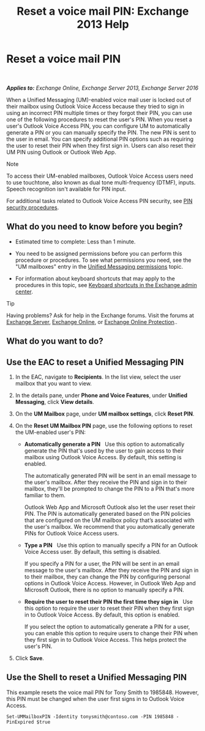 ﻿---
title: 'Reset a voice mail PIN: Exchange 2013 Help'
TOCTitle: Reset a voice mail PIN
ms:assetid: bf07e6e7-01d2-4933-bff5-c615cc21a480
ms:mtpsurl: https://technet.microsoft.com/en-us/library/Bb124404(v=EXCHG.150)
ms:contentKeyID: 49315515
ms.date: 12/10/2017
mtps_version: v=EXCHG.150
f1_keywords:
- Microsoft.Exchange.Management.SnapIn.Esm.Recipients.ResetUnifiedMessagingPinPropertyControl
---

# Reset a voice mail PIN

 

_**Applies to:** Exchange Online, Exchange Server 2013, Exchange Server 2016_


When a Unified Messaging (UM)-enabled voice mail user is locked out of their mailbox using Outlook Voice Access because they tried to sign in using an incorrect PIN multiple times or they forgot their PIN, you can use one of the following procedures to reset the user's PIN. When you reset a user's Outlook Voice Access PIN, you can configure UM to automatically generate a PIN or you can manually specify the PIN. The new PIN is sent to the user in email. You can specify additional PIN options such as requiring the user to reset their PIN when they first sign in. Users can also reset their UM PIN using Outlook or Outlook Web App.


> [!NOTE]
> To access their UM-enabled mailboxes, Outlook Voice Access users need to use touchtone, also known as dual tone multi-frequency (DTMF), inputs. Speech recognition isn't available for PIN input.



For additional tasks related to Outlook Voice Access PIN security, see [PIN security procedures](pin-security-procedures-exchange-2013-help.md).

## What do you need to know before you begin?

  - Estimated time to complete: Less than 1 minute.

  - You need to be assigned permissions before you can perform this procedure or procedures. To see what permissions you need, see the "UM mailboxes" entry in the [Unified Messaging permissions](unified-messaging-permissions-exchange-2013-help.md) topic.

  - For information about keyboard shortcuts that may apply to the procedures in this topic, see [Keyboard shortcuts in the Exchange admin center](keyboard-shortcuts-in-the-exchange-admin-center-exchange-online-protection-help.md).


> [!TIP]
> Having problems? Ask for help in the Exchange forums. Visit the forums at <A href="https://go.microsoft.com/fwlink/p/?linkid=60612">Exchange Server</A>, <A href="https://go.microsoft.com/fwlink/p/?linkid=267542">Exchange Online</A>, or <A href="https://go.microsoft.com/fwlink/p/?linkid=285351">Exchange Online Protection</A>..



## What do you want to do?

## Use the EAC to reset a Unified Messaging PIN

1.  In the EAC, navigate to **Recipients**. In the list view, select the user mailbox that you want to view.

2.  In the details pane, under **Phone and Voice Features**, under **Unified Messaging**, click **View details**.

3.  On the **UM Mailbox** page, under **UM mailbox settings**, click **Reset PIN**.

4.  On the **Reset UM Mailbox PIN** page, use the following options to reset the UM-enabled user's PIN:
    
      - **Automatically generate a PIN**   Use this option to automatically generate the PIN that's used by the user to gain access to their mailbox using Outlook Voice Access. By default, this setting is enabled.
        
        The automatically generated PIN will be sent in an email message to the user's mailbox. After they receive the PIN and sign in to their mailbox, they'll be prompted to change the PIN to a PIN that's more familiar to them.
        
        Outlook Web App and Microsoft Outlook also let the user reset their PIN. The PIN is automatically generated based on the PIN policies that are configured on the UM mailbox policy that’s associated with the user's mailbox. We recommend that you automatically generate PINs for Outlook Voice Access users.
    
      - **Type a PIN**   Use this option to manually specify a PIN for an Outlook Voice Access user. By default, this setting is disabled.
        
        If you specify a PIN for a user, the PIN will be sent in an email message to the user's mailbox. After they receive the PIN and sign in to their mailbox, they can change the PIN by configuring personal options in Outlook Voice Access. However, in Outlook Web App and Microsoft Outlook, there is no option to manually specify a PIN.
    
      - **Require the user to reset their PIN the first time they sign in**   Use this option to require the user to reset their PIN when they first sign in to Outlook Voice Access. By default, this option is enabled.
        
        If you select the option to automatically generate a PIN for a user, you can enable this option to require users to change their PIN when they first sign in to Outlook Voice Access. This helps protect the user's PIN.

5.  Click **Save**.

## Use the Shell to reset a Unified Messaging PIN

This example resets the voice mail PIN for Tony Smith to 1985848. However, this PIN must be changed when the user first signs in to Outlook Voice Access.

    Set-UMMailboxPIN -Identity tonysmith@contoso.com -PIN 1985848 -PinExpired $true

